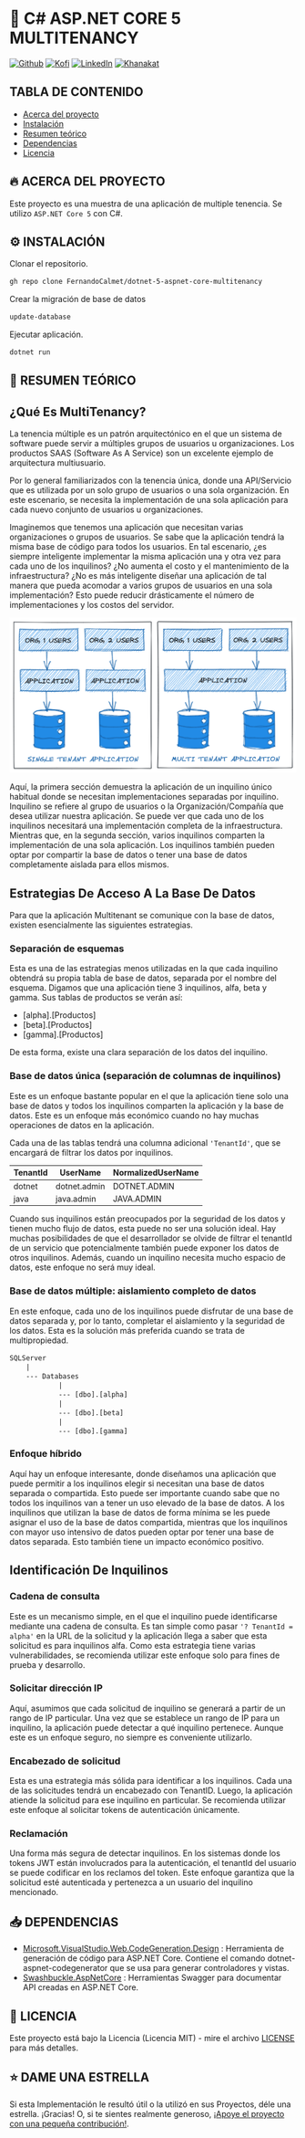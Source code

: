 # 🦄 C# ASP.NET CORE 5 MULTITENANCY

[![Github][github-shield]][github-url]
[![Kofi][kofi-shield]][kofi-url]
[![LinkedIn][linkedin-shield]][linkedin-url]
[![Khanakat][khanakat-shield]][khanakat-url]

## TABLA DE CONTENIDO

* [Acerca del proyecto](#acerca-del-proyecto)
* [Instalación](#instalación)
* [Resumen teórico](#resumen-teórico)
* [Dependencias](#dependencias)
* [Licencia](#licencia)

## 🔥 ACERCA DEL PROYECTO

Este proyecto es una muestra de una aplicación de multiple tenencia. Se utilizo ``ASP.NET Core 5`` con C#.

## ⚙️ INSTALACIÓN

Clonar el repositorio.

```bash
gh repo clone FernandoCalmet/dotnet-5-aspnet-core-multitenancy
```

Crear la migración de base de datos

```bash
update-database
```

Ejecutar aplicación.

```bash
dotnet run
```

## 📓 RESUMEN TEÓRICO

## ¿Qué Es MultiTenancy?

La tenencia múltiple es un patrón arquitectónico en el que un sistema de software puede servir a múltiples grupos de usuarios u organizaciones. Los productos SAAS (Software As A Service) son un excelente ejemplo de arquitectura multiusuario.

Por lo general familiarizados con la tenencia única, donde una API/Servicio que es utilizada por un solo grupo de usuarios o una sola organización. En este escenario, se necesita la implementación de una sola aplicación para cada nuevo conjunto de usuarios u organizaciones.

Imaginemos que tenemos una aplicación que necesitan varias organizaciones o grupos de usuarios. Se sabe que la aplicación tendrá la misma base de código para todos los usuarios. En tal escenario, ¿es siempre inteligente implementar la misma aplicación una y otra vez para cada uno de los inquilinos? ¿No aumenta el costo y el mantenimiento de la infraestructura? ¿No es más inteligente diseñar una aplicación de tal manera que pueda acomodar a varios grupos de usuarios en una sola implementación? Esto puede reducir drásticamente el número de implementaciones y los costos del servidor.

![Diagrama](./multi-tenance.png)

Aquí, la primera sección demuestra la aplicación de un inquilino único habitual donde se necesitan implementaciones separadas por inquilino. Inquilino se refiere al grupo de usuarios o la Organización/Compañía que desea utilizar nuestra aplicación. Se puede ver que cada uno de los inquilinos necesitará una implementación completa de la infraestructura.
Mientras que, en la segunda sección, varios inquilinos comparten la implementación de una sola aplicación. Los inquilinos también pueden optar por compartir la base de datos o tener una base de datos completamente aislada para ellos mismos.

## Estrategias De Acceso A La Base De Datos

Para que la aplicación Multitenant se comunique con la base de datos, existen esencialmente las siguientes estrategias.

### Separación de esquemas

Esta es una de las estrategias menos utilizadas en la que cada inquilino obtendrá su propia tabla de base de datos, separada por el nombre del esquema. Digamos que una aplicación tiene 3 inquilinos, alfa, beta y gamma. Sus tablas de productos se verán así:

- [alpha].[Productos]
- [beta].[Productos]
- [gamma].[Productos]

De esta forma, existe una clara separación de los datos del inquilino.

### Base de datos única (separación de columnas de inquilinos)

Este es un enfoque bastante popular en el que la aplicación tiene solo una base de datos y todos los inquilinos comparten la aplicación y la base de datos. Este es un enfoque más económico cuando no hay muchas operaciones de datos en la aplicación.

Cada una de las tablas tendrá una columna adicional `'TenantId'`, que se encargará de filtrar los datos por inquilinos.

TenantId | UserName | NormalizedUserName
--- | --- | ---
dotnet | dotnet.admin | DOTNET.ADMIN
java | java.admin | JAVA.ADMIN

Cuando sus inquilinos están preocupados por la seguridad de los datos y tienen mucho flujo de datos, esta puede no ser una solución ideal. Hay muchas posibilidades de que el desarrollador se olvide de filtrar el tenantId de un servicio que potencialmente también puede exponer los datos de otros inquilinos. Además, cuando un inquilino necesita mucho espacio de datos, este enfoque no será muy ideal.

### Base de datos múltiple: aislamiento completo de datos

En este enfoque, cada uno de los inquilinos puede disfrutar de una base de datos separada y, por lo tanto, completar el aislamiento y la seguridad de los datos. Esta es la solución más preferida cuando se trata de multipropiedad.

```text
SQLServer  
    |  
    --- Databases  
            |  
            --- [dbo].[alpha]  
            |  
            --- [dbo].[beta]  
            |  
            --- [dbo].[gamma]  
```

### Enfoque híbrido

Aquí hay un enfoque interesante, donde diseñamos una aplicación que puede permitir a los inquilinos elegir si necesitan una base de datos separada o compartida. Esto puede ser importante cuando sabe que no todos los inquilinos van a tener un uso elevado de la base de datos. A los inquilinos que utilizan la base de datos de forma mínima se les puede asignar el uso de la base de datos compartida, mientras que los inquilinos con mayor uso intensivo de datos pueden optar por tener una base de datos separada. Esto también tiene un impacto económico positivo.

## Identificación De Inquilinos

### Cadena de consulta

Este es un mecanismo simple, en el que el inquilino puede identificarse mediante una cadena de consulta. Es tan simple como pasar ``'? TenantId = alpha'`` en la URL de la solicitud y la aplicación llega a saber que esta solicitud es para inquilinos alfa. Como esta estrategia tiene varias vulnerabilidades, se recomienda utilizar este enfoque solo para fines de prueba y desarrollo.

### Solicitar dirección IP

Aquí, asumimos que cada solicitud de inquilino se generará a partir de un rango de IP particular. Una vez que se establece un rango de IP para un inquilino, la aplicación puede detectar a qué inquilino pertenece. Aunque este es un enfoque seguro, no siempre es conveniente utilizarlo.

### Encabezado de solicitud

Esta es una estrategia más sólida para identificar a los inquilinos. Cada una de las solicitudes tendrá un encabezado con TenantID. Luego, la aplicación atiende la solicitud para ese inquilino en particular. Se recomienda utilizar este enfoque al solicitar tokens de autenticación únicamente.

### Reclamación

Una forma más segura de detectar inquilinos. En los sistemas donde los tokens JWT están involucrados para la autenticación, el tenantId del usuario se puede codificar en los reclamos del token. Este enfoque garantiza que la solicitud esté autenticada y pertenezca a un usuario del inquilino mencionado.

## 📥 DEPENDENCIAS

- [Microsoft.VisualStudio.Web.CodeGeneration.Design](https://www.nuget.org/packages/Microsoft.VisualStudio.Web.CodeGeneration.Design/) : Herramienta de generación de código para ASP.NET Core. Contiene el comando dotnet-aspnet-codegenerator que se usa para generar controladores y vistas.
- [Swashbuckle.AspNetCore](https://www.nuget.org/packages/Swashbuckle.AspNetCore/) : Herramientas Swagger para documentar API creadas en ASP.NET Core.

## 📄 LICENCIA

Este proyecto está bajo la Licencia (Licencia MIT) - mire el archivo [LICENSE](LICENSE) para más detalles.

## ⭐️ DAME UNA ESTRELLA

Si esta Implementación le resultó útil o la utilizó en sus Proyectos, déle una estrella. ¡Gracias! O, si te sientes realmente generoso, [¡Apoye el proyecto con una pequeña contribución!](https://ko-fi.com/fernandocalmet).

<!--- reference style links --->
[github-shield]: https://img.shields.io/badge/-@fernandocalmet-%23181717?style=flat-square&logo=github
[github-url]: https://github.com/fernandocalmet
[kofi-shield]: https://img.shields.io/badge/-@fernandocalmet-%231DA1F2?style=flat-square&logo=kofi&logoColor=ff5f5f
[kofi-url]: https://ko-fi.com/fernandocalmet
[linkedin-shield]: https://img.shields.io/badge/-fernandocalmet-blue?style=flat-square&logo=Linkedin&logoColor=white&link=https://www.linkedin.com/in/fernandocalmet
[linkedin-url]: https://www.linkedin.com/in/fernandocalmet
[khanakat-shield]: https://img.shields.io/badge/khanakat.com-brightgreen?style=flat-square
[khanakat-url]: https://khanakat.com
